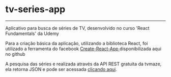 <h1>tv-series-app</H1>
<hr>

<p> Aplicativo para busca de séries de TV, desenvolvido no curso 'React Fundamentals' da Udemy </p>

<p> Para a criação básica da aplicação, utilizando a biblioteca React, foi utilizado a ferramenta do facebook <a href="https://github.com/facebook/create-react-app"> Create-React-App </a> disponibilizada aqui no github </p>
<p>A pesquisa das séries e realizada através da API REST gratuita da tvmaze, ela retorna JSON e pode ser acessada <a href= "http://api.tvmaze.com/">clicando aqui</a>. </p>

